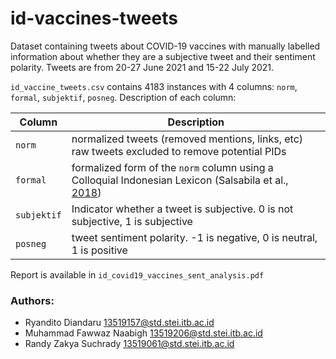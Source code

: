 # id-vaccines-tweets

Dataset containing tweets about COVID-19 vaccines with manually labelled information about whether they are a subjective tweet and their sentiment polarity. Tweets are from 20-27 June 2021 and 15-22 July 2021.

`id_vaccine_tweets.csv` contains 4183 instances with 4 columns: `norm`, `formal`, `subjektif`, `posneg`. Description of each column:

| Column  | Description |
| ------------- | ------------- |
| `norm` | normalized tweets (removed mentions, links, etc) raw tweets excluded to remove potential PIDs |
| `formal` | formalized form of the `norm` column using a Colloquial Indonesian Lexicon (Salsabila et al., [2018](https://ieeexplore.ieee.org/abstract/document/8629151])) |
| `subjektif` | Indicator whether a tweet is subjective. 0 is not subjective, 1 is subjective |
| `posneg` | tweet sentiment polarity. -1 is negative, 0 is neutral, 1 is positive|

Report is available in `id_covid19_vaccines_sent_analysis.pdf`

### Authors:
- Ryandito Diandaru 13519157@std.stei.itb.ac.id
- Muhammad Fawwaz Naabigh 13519206@std.stei.itb.ac.id
- Randy Zakya Suchrady 13519061@std.stei.itb.ac.id